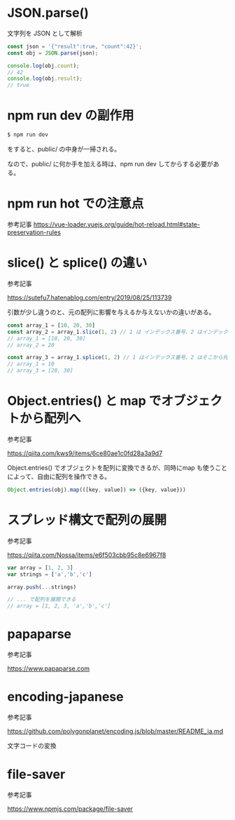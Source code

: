 # JSON.parse()
文字列を JSON として解析

```js
const json = '{"result":true, "count":42}';
const obj = JSON.parse(json);

console.log(obj.count);
// 42
console.log(obj.result);
// true
```

# npm run dev の副作用

```js
$ npm run dev
```

をすると、public/ の中身が一掃される。

なので、public/ に何か手を加える時は、npm run dev してからする必要がある。

# npm run hot での注意点

参考記事
https://vue-loader.vuejs.org/guide/hot-reload.html#state-preservation-rules

# slice() と splice() の違い

参考記事

https://sutefu7.hatenablog.com/entry/2019/08/25/113739

引数が少し違うのと、元の配列に影響を与えるか与えないかの違いがある。

```js
const array_1 = [10, 20, 30]
const array_2 = array_1.slice(1, 2) // 1 は インデックス番号、2 はインデックス番号ではなく普通の順番(つまり 20)
// array_1 = [10, 20, 30]
// array_2 = 20

const array_3 = array_1.splice(1, 2) // 1 はインデックス番号、2 はそこから何個分とるか
// array_1 = 10
// array_3 = [20, 30]
```

# Object.entries() と map でオブジェクトから配列へ

参考記事

https://qiita.com/kws9/items/6ce80ae1c0fd28a3a9d7

Object.entries() でオブジェクトを配列に変換できるが、同時にmap も使うことによって、自由に配列を操作できる。

```js
Object.entries(obj).map(([key, value]) => ({key, value}))
```

# スプレッド構文で配列の展開 

参考記事

https://qiita.com/Nossa/items/e6f503cbb95c8e6967f8

```js
var array = [1, 2, 3]
var strings = ['a','b','c']

array.push(...strings)

// ... で配列を展開できる
// array = [1, 2, 3, 'a','b','c']
```

# papaparse
参考記事

https://www.papaparse.com
 
# encoding-japanese

参考記事

https://github.com/polygonplanet/encoding.js/blob/master/README_ja.md

文字コードの変換

# file-saver

参考記事

https://www.npmjs.com/package/file-saver